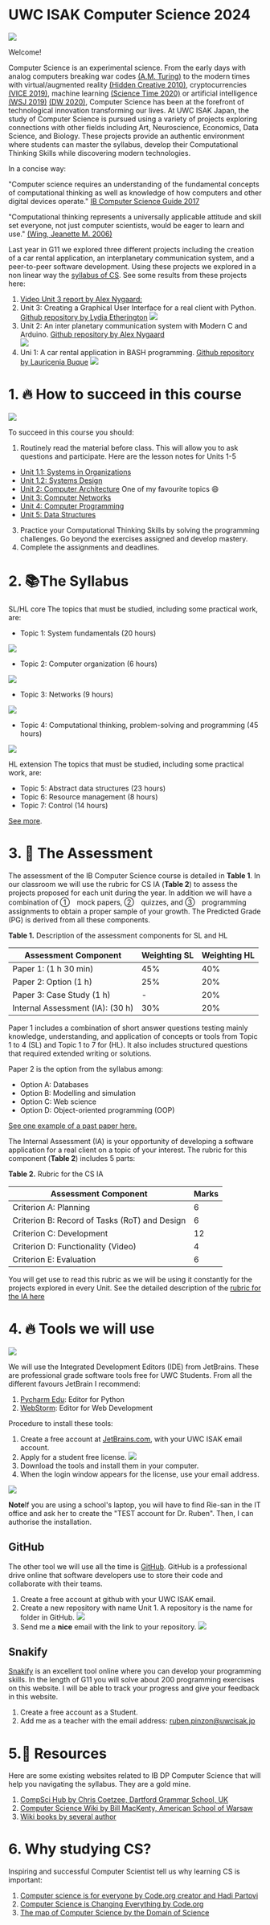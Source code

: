 
# UWC ISAK Computer Science 2024
![](src/typing.gif)

Welcome! 

Computer Science is an experimental science. From the early days with analog computers breaking war codes [(A.M. Turing)](https://fermatslibrary.com/s/intelligent-machinery-a-heretical-theory) to the modern times with virtual/augmented reality [(Hidden Creative 2010)](https://www.youtube.com/watch?v=tnRJaHZH9lo), cryptocurrencies [(VICE 2019)](https://www.youtube.com/watch?v=u-vrdPtZVXc&t=252s), machine learning [(Science Time 2020)](https://www.youtube.com/watch?v=NjVIQUE8Sgk) or artificial intelligence [(WSJ 2019)](https://www.youtube.com/watch?v=JMLsHI8aV0g) [(DW 2020)](https://www.youtube.com/watch?v=-ePZ7OdY-Dw), Computer Science has been at the forefront of technological innovation transforming our lives. At UWC ISAK Japan, the study of Computer Science is pursued using a variety of projects exploring connections with other fields including Art, Neuroscience, Economics, Data Science, and Biology. These projects provide an authentic environment where students can master the syllabus, develop their Computational Thinking Skills while discovering modern technologies.  

In a concise way:

"Computer science requires an understanding of the fundamental concepts of computational thinking as well as knowledge of how computers and other digital devices operate." [IB Computer Science Guide 2017](src/CompSciGuide.pdf)

"Computational thinking represents a universally applicable attitude and skill set everyone, not just computer scientists, would be eager to learn and use."  [(Wing, Jeanette M. 2006)](https://www.cs.cmu.edu/~15110-s13/Wing06-ct.pdf)

Last year in G11 we explored three different projects including the creation of a car rental application, an interplanetary communication system, and a peer-to-peer software development. Using these projects we explored in a non linear way the [syllabus of CS](syllabus.md). See some results from these projects here:

1. [Video Unit 3 report by Alex Nygaard:](https://www.youtube.com/watch?v=jgiC-1BM9TQ)
1. Unit 3: Creating a Graphical User Interface for a real client with Python. [Github repository by Lydia Etherington](https://github.com/lyds-jane/unit3)
![](src/Lydia.png)
1. Unit 2: An inter planetary communication system with Modern C and Arduino. [Github repository by Alex Nygaard](https://github.com/Alex-Nygaard/martianUnit2Project)  
![](src/Alex.jpg)
1. Uni 1: A car rental application in BASH programming. [Github repository by Lauricenia Buque](https://github.com/comsci-uwc-isak/unit-1-project-Lauricenia) 
![](src/lauricenia.png)

# 1. 🔥 How to succeed in this course
![](src/Study.gif)

To succeed in this course you should:

1. Routinely read the material before class. This will allow you to ask questions and participate. Here are the lesson notes for Units 1-5
* [Unit 1.1: Systems in Organizations](https://docs.google.com/document/d/1davsS5s6w4Gz3mCFDHJZwY53Eken14AIiKcCDPrY0Ig/edit?usp=sharing)
* [Unit 1.2: Systems Design](https://docs.google.com/document/d/19DpTMQbbKNdv6U3X0Lhh9nazSbR_3UrHHjw_eNA5Dvs/edit?usp=sharing)
* [Unit 2: Computer Architecture](https://docs.google.com/document/d/16ZTj6Sz8Av3vaKwGk12HYuuz8LbhGmRnWeuu5m2stzU/edit?usp=sharing) One of my favourite topics 😄
* [Unit 3: Computer Networks](https://docs.google.com/document/d/1tU-af5J2uWI2L-R365wCZqh4oIUaWn7MT4kOMeLxPOk/edit?usp=sharing)
* [Unit 4: Computer Programming](https://docs.google.com/document/d/1tiM3hschlpbJoT1LEJjOwvkjy937cI2SXy9CK-jNDMk/edit)
* [Unit 5: Data Structures](https://docs.google.com/document/d/13dn-5sBRXE58BfRoD4IxiAgH42OLp3edFwDNA2iqaVY/edit?usp=sharing)
3. Practice your Computational Thinking Skills by solving the programming challenges. Go beyond the exercises assigned and develop mastery.
4. Complete the assignments and deadlines.

# 2. 📚The Syllabus

SL/HL core
The topics that must be studied, including some practical work, are:

* Topic 1: System fundamentals (20 hours)

![](src/Topic%201.png)

* Topic 2: Computer organization (6 hours)

![](src/Topic%202.png)

* Topic 3: Networks (9 hours)

![](src/Topic3.png)

* Topic 4: Computational thinking, problem-solving and programming (45 hours)

![](src/Topic%204.png)

HL extension
The topics that must be studied, including some practical work, are:
* Topic 5: Abstract data structures (23 hours)
* Topic 6: Resource management (8 hours)
* Topic 7: Control (14 hours)

[See more](src/syllabus.md).

# 3. 💪 The Assessment

The assessment of the IB Computer Science course is detailed in **Table 1**. In our classroom we will use the rubric for CS IA (**Table 2**) to assess the projects proposed for each unit during the year. In addition we will have a combination of ①　mock papers, ②　quizzes, and ③　programming assignments to obtain a proper sample of your growth. The Predicted Grade (PG) is derived from all these components. 

**Table 1.** Description of the assessment components for SL and HL

| Assessment Component                    | Weighting SL | Weighting HL |
|-----------------------------------------|--------------|--------------|
| Paper 1: (1 h 30 min)                   | 45%          | 40%          |
| Paper 2: Option (1 h)                   | 25%          | 20%          |
| Paper 3: Case Study (1 h)               | -            | 20%          |
| Internal Assessment (IA): (30 h)        | 30%          | 20%          |

Paper 1 includes a combination of short answer questions testing mainly knowledge, understanding, and application of concepts or tools from Topic 1 to 4 (SL) and Topic 1 to 7 for (HL). It also includes structured questions that required extended writing or solutions.

Paper 2 is the option from the syllabus among:
* Option A: Databases
* Option B: Modelling and simulation
* Option C: Web science
* Option D: Object-oriented programming (OOP)

[See one example of a past paper here.](specimenPapers.pdf)

The Internal Assessment (IA) is your opportunity of developing a software application for a real client on a topic of your interest. The rubric for this component (**Table 2**) includes 5 parts:

**Table 2.** Rubric for the CS IA

| Assessment Component                          | Marks        | 
|-----------------------------------------------|--------------|
| Criterion A: Planning                         | 6            |
| Criterion B: Record of Tasks (RoT) and Design | 6            |
| Criterion C: Development                      | 12           |
| Criterion D: Functionality (Video)            | 4            |
| Criterion E: Evaluation                       | 6            |

You will get use to read this rubric as we will be using it constantly for the projects explored in every Unit. See the detailed description of the [rubric for the IA here](src/IArubric.pdf)

# 4. 🔥 Tools we will use

![](src/jetbrains.png)

We will use the Integrated Development Editors (IDE) from JetBrains. These are professional grade software tools free for UWC Students. From all the different favours JetBrain I recommend:

1. [Pycharm Edu](https://www.jetbrains.com/pycharm-edu/): Editor for Python
1. [WebStorm](https://www.jetbrains.com/webstorm/): Editor for Web Development


Procedure to install these tools:

1. Create a free account at [JetBrains.com](https://www.jetbrains.com/), with your UWC ISAK email account. 
1. Apply for a student free license.
![](src/studentLicense.png)
1. Download the tools and install them in your computer.
1. When the login window appears for the license, use your email address.

![](src/login.png)

**Note**If you are using a school's laptop, you will have to find Rie-san in the IT office and ask her to create the "TEST account for Dr. Ruben". Then, I can authorise the installation.

## GitHub

The other tool we will use all the time is [GitHub](github.com). GitHub is a professional drive online that software developers use to store their code and collaborate with their teams.

1. Create a free account at github with your UWC ISAK email.
1. Create a new repository with name Unit 1. A repository is the name for folder in GitHub.
![](src/createRepoUnit.png)
1. Send me a **nice** email with the link to your repository.
![](src/linkRepo.png)

## Snakify
[Snakify](https://snakify.org/en/) is an excellent tool online where you can develop your programming skills. In the length of G11 you will solve about 200 programming exercises on this website. I will be able to track your progress and give your feedback in this website.

1. Create a free account as a Student.
1. Add me as a teacher with the email address: ruben.pinzon@uwcisak.jp


# 5.🧐 Resources

Here are some existing websites related to IB DP Computer Science that will help you navigating the syllabus. They are a gold mine.

1. [CompSci Hub by Chris Coetzee, Dartford Grammar School, UK](https://ib.compscihub.net/)
1. [Computer Science Wiki by Bill MacKenty, American School of Warsaw](https://computersciencewiki.org/index.php/Welcome)
1. [Wiki books by several author](https://en.wikibooks.org/wiki/IB/Group_4/Computer_Science)

# 6. Why studying CS?

Inspiring and successful Computer Scientist tell us why learning CS is important:

1. [Computer science is for everyone by Code.org creator and Hadi Partovi](https://www.youtube.com/watch?v=FpMNs7H24X0)
1. [Computer Science is Changing Everything by Code.org](https://www.youtube.com/watch?v=QvyTEx1wyOY)
1. [The map of Computer Science by the Domain of Science](https://www.youtube.com/watch?v=SzJ46YA_RaA)
